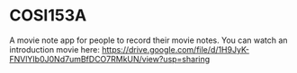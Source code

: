 # COSI153A
A movie note app for people to record their movie notes. You can watch an introduction movie here:
https://drive.google.com/file/d/1H9JyK-FNVlYIb0J0Nd7umBfDCO7RMkUN/view?usp=sharing
